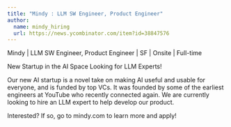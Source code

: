 ```yaml
---
title: "Mindy : LLM SW Engineer, Product Engineer"
author:
  name: mindy_hiring
  url: https://news.ycombinator.com/item?id=38847576
---
```

Mindy | LLM SW Engineer, Product Engineer | SF | Onsite | Full-time

New Startup in the AI Space Looking for LLM Experts!

Our new AI startup is a novel take on making AI useful and usable for everyone, and is funded by top VCs. It was founded by some of the earliest engineers at YouTube who recently connected again. We are currently looking to hire an LLM expert to help develop our product.

Interested? If so, go to mindy.com to learn more and apply!
